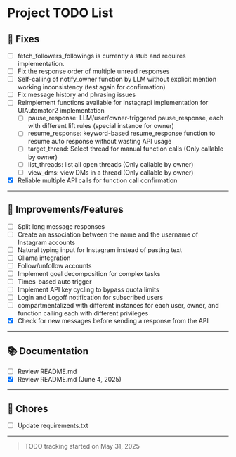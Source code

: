 # Project TODO List

## 🐞 Fixes
- [ ] fetch_followers_followings is currently a stub and requires implementation.
- [ ] Fix the response order of multiple unread responses
- [ ] Self-calling of notify_owner function by LLM without explicit mention working inconsistency (test again for confirmation)
- [ ] Fix message history and phrasing issues
- [ ] Reimplement functions available for Instagrapi implementation for UIAutomator2 implementation
    - [ ] pause_response: LLM/user/owner-triggered pause_response, each with different lift rules (special instance for owner)
    - [ ] resume_response: keyword-based resume_response function to resume auto response without wasting API usage 
    - [ ] target_thread: Select thread for manual function calls (Only callable by owner)
    - [ ] list_threads: list all open threads (Only callable by owner)
    - [ ] view_dms: view DMs in a thread (Only callable by owner)
- [x] Reliable multiple API calls for function call confirmation

---

## 🔧 Improvements/Features
- [ ] Split long message responses
- [ ] Create an association between the name and the username of Instagram accounts 
- [ ] Natural typing input for Instagram instead of pasting text 
- [ ] Ollama integration
- [ ] Follow/unfollow accounts
- [ ] Implement goal decomposition for complex tasks
- [ ] Times-based auto trigger
- [ ] Implement API key cycling to bypass quota limits
- [ ] Login and Logoff notification for subscribed users
- [ ] compartmentalized with different instances for each user, owner, and function calling each with different privileges 
- [x] Check for new messages before sending a response from the API

---

## 📚 Documentation
- [ ] Review README.md 
- [x] Review README.md (June 4, 2025)

---

## 🧹 Chores
- [ ] Update requirements.txt

---

> TODO tracking started on May 31, 2025
